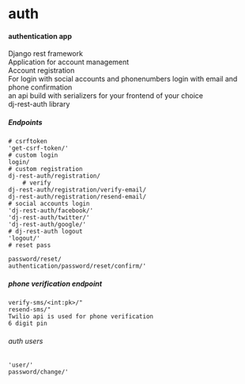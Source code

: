 # auth
#### authentication app
Django rest framework  
Application for account management  
Account registration  
For login with social accounts and phonenumbers login with email and phone confirmation  
an api build with serializers for your frontend of your choice  
dj-rest-auth library
##### Endpoints

    # csrftoken
    'get-csrf-token/'
    # custom login
    login/
    # custom registration
    dj-rest-auth/registration/
        # verify
    dj-rest-auth/registration/verify-email/
    dj-rest-auth/registration/resend-email/
    # social accounts login
    'dj-rest-auth/facebook/'
    'dj-rest-auth/twitter/'
    'dj-rest-auth/google/'
    # dj-rest-auth logout
    'logout/'
    # reset pass

    password/reset/
    authentication/password/reset/confirm/'
#####  phone verification endpoint
    verify-sms/<int:pk>/"
    resend-sms/"
    Twilio api is used for phone verification  
    6 digit pin
###### auth users
    'user/'
    password/change/'
